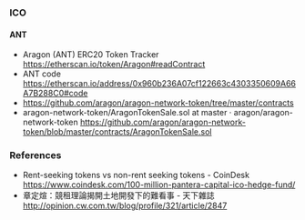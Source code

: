 ### ICO

#### ANT
* Aragon (ANT) ERC20 Token Tracker https://etherscan.io/token/Aragon#readContract
* ANT code https://etherscan.io/address/0x960b236A07cf122663c4303350609A66A7B288C0#code
* https://github.com/aragon/aragon-network-token/tree/master/contracts
* aragon-network-token/AragonTokenSale.sol at master · aragon/aragon-network-token 
 https://github.com/aragon/aragon-network-token/blob/master/contracts/AragonTokenSale.sol
 

### References

* Rent-seeking tokens vs non-rent seeking tokens - CoinDesk  https://www.coindesk.com/100-million-pantera-capital-ico-hedge-fund/
* 章定煊：競租理論揭開土地開發下的難看事 - 天下雜誌 http://opinion.cw.com.tw/blog/profile/321/article/2847